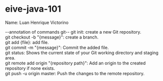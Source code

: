 # eive-java-101
Name: Luan Henrique Victorino

--annotation of commands git--
git init: create a new Git repository.  
git checkout -b "{message}": create a branch.  
git add {file}: add file.  
git commit -m "{message}": Commit the added file.  
git status: Shows the current state of your Git working directory and staging area.  
git remote add origin "{repository path}": Add an origin to the created repository if none exists.  
git push -u origin master: Push the changes to the remote repository.
